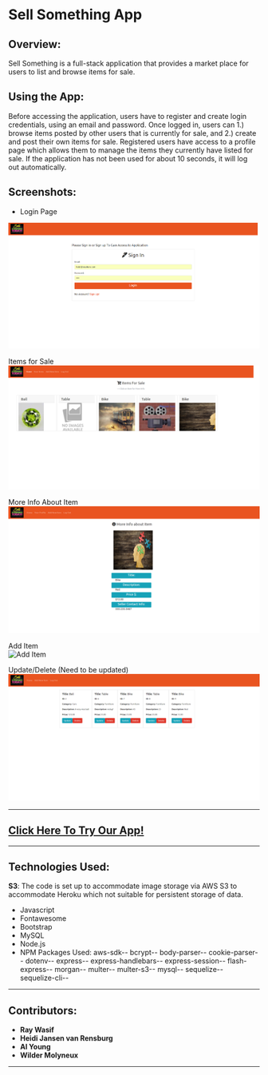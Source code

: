 # Sell Something App

## Overview:

Sell Something is a full-stack application that provides a market place for users to list and browse items for sale. 

## Using the App:

Before accessing the application, users have to register and create login credentials, using an email and password.  Once logged in, users can 1.) browse items posted by other users that is currently for sale, and 2.) create and post their own items for sale. Registered users have access to a profile page which allows them to manage the items they currently have listed for sale. If the application has not been used for about 10 seconds, it will log out automatically.

## Screenshots:
- Login Page

 <img src="https://github.com/Heidijvr/group-project-2/blob/master/public/styles/img/project2.SignInPage.png" alt="Login Screenshot">
 <br>

 Items for Sale
 <img src="https://github.com/Heidijvr/group-project-2/blob/master/public/styles/img/project2.ItemsForSalePage.png" alt="Items for Sale">
 <br>

More Info About Item
 <img src="https://github.com/Heidijvr/group-project-2/blob/master/public/styles/img/project2.MoreInfo.png" alt="More Info">
 <br>

 Add Item           
 <img src="https://github.com/Heidijvr/group-project-2/tree/master/public/styles/img" alt="Add Item">
 <br>

Update/Delete (Need to be updated) 
<img src="https://github.com/Heidijvr/group-project-2/blob/master/public/styles/img/project2.UpdateDelete.png" alt="Update/Delete">
<hr>

## [Click Here To Try Our App!](https://thawing-reaches-85632.herokuapp.com/)

<hr>

## Technologies Used:
**S3**: The code is set up to accommodate image storage via AWS S3 to accommodate Heroku which not suitable for persistent storage of data. 

- Javascript
- Fontawesome
- Bootstrap
- MySQL
- Node.js
- NPM Packages Used:
    aws-sdk--
    bcrypt--
    body-parser--
    cookie-parser--
    dotenv--
    express--
    express-handlebars--
    express-session--
    flash-express--
    morgan--
    multer--
    multer-s3--
    mysql--
    sequelize--
    sequelize-cli--

<hr>

    
## Contributors:

- <strong>Ray Wasif</strong>
- <strong>Heidi Jansen van Rensburg</strong>
- <strong>Al Young</strong>
- <strong>Wilder Molyneux</strong>
<hr>

